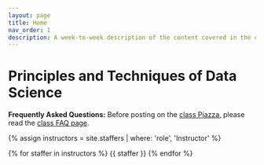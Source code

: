 ```yaml
---
layout: page
title: Home
nav_order: 1
description: A week-to-week description of the content covered in the course.
---
```


# Principles and Techniques of Data Science

<!-- ## Note: This page is under construction. Everything on this website is subject to change. -->

**Frequently Asked Questions:** Before posting on the [class Piazza](https://piazza.com/class/kqsiwfz12g0482), please read the [class FAQ page](https://ds100.org/fa21faq).

<div>

{% assign instructors = site.staffers | where: 'role', 'Instructor' %}
<div class="role">
  {% for staffer in instructors %}
  {{ staffer }}
  {% endfor %}

</div>

<br><br>

